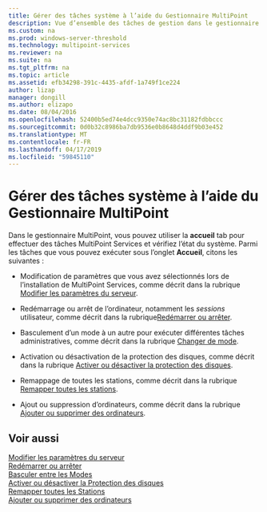 ```yaml
---
title: Gérer des tâches système à l’aide du Gestionnaire MultiPoint
description: Vue d’ensemble des tâches de gestion dans le gestionnaire MultiPoint
ms.custom: na
ms.prod: windows-server-threshold
ms.technology: multipoint-services
ms.reviewer: na
ms.suite: na
ms.tgt_pltfrm: na
ms.topic: article
ms.assetid: efb34298-391c-4435-afdf-1a749f1ce224
author: lizap
manager: dongill
ms.author: elizapo
ms.date: 08/04/2016
ms.openlocfilehash: 52400b5ed74e4dcc9350e74ac8bc31182fdbbccc
ms.sourcegitcommit: 0d0b32c8986ba7db9536e0b8648d4ddf9b03e452
ms.translationtype: MT
ms.contentlocale: fr-FR
ms.lasthandoff: 04/17/2019
ms.locfileid: "59845110"
---
```

# <a name="manage-system-tasks-using-multipoint-manager"></a>Gérer des tâches système à l’aide du Gestionnaire MultiPoint
Dans le gestionnaire MultiPoint, vous pouvez utiliser la **accueil** tab pour effectuer des tâches MultiPoint Services et vérifiez l’état du système. Parmi les tâches que vous pouvez exécuter sous l’onglet **Accueil**, citons les suivantes :  
  
-   Modification de paramètres que vous avez sélectionnés lors de l’installation de MultiPoint Services, comme décrit dans la rubrique [Modifier les paramètres du serveur](Edit-Server-Settings.md).  
  
-   Redémarrage ou arrêt de l’ordinateur, notamment les *sessions* utilisateur, comme décrit dans la rubrique[Redémarrer ou arrêter](Restart-or-Shut-Down.md).  
  
-   Basculement d’un mode à un autre pour exécuter différentes tâches administratives, comme décrit dans la rubrique [Changer de mode](Switch-Between-Modes.md).  
  
-   Activation ou désactivation de la protection des disques, comme décrit dans la rubrique [Activer ou désactiver la protection des disques](Enable-or-Disable-Disk-Protection.md).  
  
-   Remappage de toutes les stations, comme décrit dans la rubrique [Remapper toutes les stations](Remap-All-Stations.md).  
  
-   Ajout ou suppression d’ordinateurs, comme décrit dans la rubrique [Ajouter ou supprimer des ordinateurs](Add-or-Remove-Computers.md).  

## <a name="see-also"></a>Voir aussi  
[Modifier les paramètres du serveur](Edit-Server-Settings.md)  
[Redémarrer ou arrêter](Restart-or-Shut-Down.md)  
[Basculer entre les Modes](Switch-Between-Modes.md)  
[Activer ou désactiver la Protection des disques](Enable-or-Disable-Disk-Protection.md)  
[Remapper toutes les Stations](Remap-All-Stations.md)  
[Ajouter ou supprimer des ordinateurs](Add-or-Remove-Computers.md)